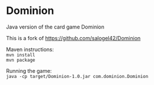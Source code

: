 # Dominion
Java version of the card game Dominion

This is a fork of https://github.com/salogel42/Dominion 

Maven instructions:  
`mvn install`  
`mvn package`  

Running the game:  
`java -cp target/Dominion-1.0.jar com.dominion.Dominion`

